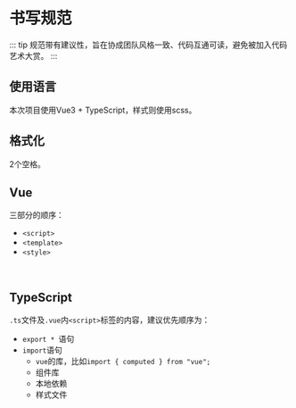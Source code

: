 # 书写规范
::: tip
规范带有建议性，旨在协成团队风格一致、代码互通可读，避免被加入代码艺术大赏。
:::
## 使用语言

本次项目使用Vue3 + TypeScript，样式则使用scss。


## 格式化
2个空格。

## Vue

三部分的顺序：

- `<script>`
- `<template>`
- `<style>`



<br />

## TypeScript
`.ts`文件及`.vue`内`<script>`标签的内容，建议优先顺序为：
- `export * `语句
- `import`语句
    - `vue`的库，比如`import { computed } from "vue";`
    - 组件库
    - 本地依赖
    - 样式文件
